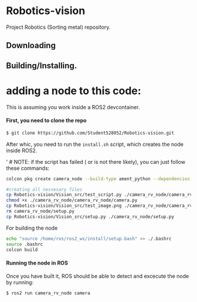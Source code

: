 # Robotics-vision
Project Robotics (Sorting metal) repository. 
## Downloading
## Building/Installing. 

# adding a node to this code: 
This is assuming you work inside a ROS2 devcontainer. <br>
#### First, you need to clone the repo

```sh
$ git clone https://github.com/Student528052/Robotics-vision.git
```
After whic, you need to run the `install.sh` script, which creates the node inside ROS2. 

' # NOTE: if the script has failed ( or is not there likely), you can just follow these commands:<br>
```sh
colcon pkg create camera_node --build-type ament_python --dependencies rclpy

#creating all nessesary files
cp Robotics-vision/Vision_src/test_script.py ./camera_rv_node/camera_rv_node/camera.py
chmod +x ./camera_rv_node/camera_rv_node/camera.py
cp Robotics-vision/Vision_src/test_image.png ./camera_rv_node/camera_rv_node/test_image.png
rm camera_rv_node/setup.py
cp Robotics-vision/Vision_src/setup.py ./camera_rv_node/setup.py
```
For building the node
```sh
echo "source /home/ros/ros2_ws/install/setup.bash" >> ./.bashrc
source .bashrc
colcon build 
```

#### Running the node in ROS
Once you have built it, ROS should be able to detect and excecute the node by running: 
```sh
$ ros2 run camera_rv_node camera
```